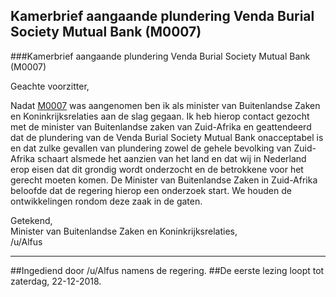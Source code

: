## Kamerbrief aangaande plundering Venda Burial Society Mutual Bank (M0007) 
 
###Kamerbrief aangaande plundering Venda Burial Society Mutual Bank (M0007)

Geachte voorzitter,

Nadat [M0007](https://reddit.com/r/RMTK/comments/9yw1yh/) was aangenomen ben ik als minister van Buitenlandse Zaken en Koninkrijksrelaties aan de slag gegaan. Ik heb hierop contact gezocht met de minister van Buitenlandse zaken van Zuid-Afrika en geattendeerd dat de plundering van de Venda Burial Society Mutual Bank onacceptabel is en dat zulke gevallen van plundering zowel de gehele bevolking van Zuid-Afrika schaart alsmede het aanzien van het land en dat wij in Nederland erop eisen dat dit grondig wordt onderzocht en de betrokkene voor het gerecht moeten komen. De Minister van Buitenlandse Zaken in Zuid-Afrika beloofde dat de regering hierop een onderzoek start. We houden de ontwikkelingen rondom deze zaak in de gaten.

Getekend,  
Minister van Buitenlandse Zaken en Koninkrijksrelaties,  
/u/Alfus  

---

##Ingediend door /u/Alfus namens de regering.
##De eerste lezing loopt tot zaterdag, 22-12-2018.
